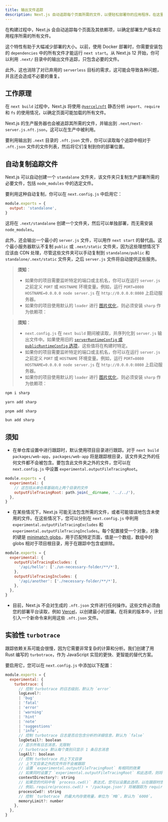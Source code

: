 ```yaml
---
title: 输出文件追踪
description: Next.js 自动追踪每个页面所需的文件，以便轻松部署你的应用程序。在这里了解它是如何工作的。
---
```




在构建过程中，Next.js 会自动追踪每个页面及其依赖项，以确定部署生产版本应用程序所需的所有文件。

这个特性有助于大幅减少部署的大小。以前，使用 Docker 部署时，你需要安装包的 `dependencies` 中的所有文件才能运行 `next start`。从 Next.js 12 开始，你可以利用 `.next/` 目录中的输出文件追踪，只包含必要的文件。

此外，这也消除了对已弃用的 `serverless` 目标的需求，这可能会导致各种问题，并且还会造成不必要的重复。

## 工作原理

在 `next build` 过程中，Next.js 将使用 [`@vercel/nft`](https://github.com/vercel/nft) 静态分析 `import`、`require` 和 `fs` 的使用情况，以确定页面可能加载的所有文件。

Next.js 的生产服务器也会被追踪其所需的文件，并输出到 `.next/next-server.js.nft.json`，这可以在生产中被利用。

要利用输出到 `.next` 目录的 `.nft.json` 文件，你可以读取每个追踪中相对于 `.nft.json` 文件的文件列表，然后将它们复制到你的部署位置。

## 自动复制追踪文件

Next.js 可以自动创建一个 `standalone` 文件夹，该文件夹只复制生产部署所需的必要文件，包括 `node_modules` 中的选定文件。

要利用这种自动复制，你可以在 `next.config.js` 中启用它：

```js filename="next.config.js"
module.exports = {
  output: 'standalone',
}
```

这将在 `.next/standalone` 创建一个文件夹，然后可以单独部署，而无需安装 `node_modules`。

此外，还会输出一个最小的 `server.js` 文件，可以用作 `next start` 的替代品。这个最小服务器默认不复制 `public` 或 `.next/static` 文件夹，因为这些理想情况下应该由 CDN 处理，尽管这些文件夹可以手动复制到 `standalone/public` 和 `standalone/.next/static` 文件夹，之后 `server.js` 文件将自动提供这些服务。

<AppOnly>

> **须知**：
>
> - 如果你的项目需要监听特定的端口或主机名，你可以在运行 `server.js` 之前定义 `PORT` 或 `HOSTNAME` 环境变量。例如，运行 `PORT=8080 HOSTNAME=0.0.0.0 node server.js` 在 `http://0.0.0.0:8080` 上启动服务器。
> - 如果你的项目使用默认的 `loader` 进行 [图片优化](/docs/app/building-your-application/optimizing/images)，则必须安装 `sharp` 作为依赖项：

</AppOnly>

<PagesOnly>

> **须知**：
>
> - `next.config.js` 在 `next build` 期间被读取，并序列化到 `server.js` 输出文件中。如果使用旧的 [`serverRuntimeConfig` 或 `publicRuntimeConfig` 选项](/docs/pages/api-reference/next-config-js/runtime-configuration)，这些值将在构建时特定。
> - 如果你的项目需要监听特定的端口或主机名，你可以在运行 `server.js` 之前定义 `PORT` 或 `HOSTNAME` 环境变量。例如，运行 `PORT=8080 HOSTNAME=0.0.0.0 node server.js` 在 `http://0.0.0.0:8080` 上启动服务器。
> - 如果你的项目使用默认的 `loader` 进行 [图片优化](/docs/pages/building-your-application/optimizing/images)，则必须安装 `sharp` 作为依赖项：

</PagesOnly>

```bash filename="终端"
npm i sharp
```

```bash filename="终端"
yarn add sharp
```

```bash filename="终端"
pnpm add sharp
```

```bash filename="终端"
bun add sharp
```
## 须知

- 在单仓库设置中进行跟踪时，默认使用项目目录进行跟踪。对于 `next build packages/web-app`，`packages/web-app` 将是跟踪根目录，该文件夹之外的任何文件都不会被包含。要包含此文件夹之外的文件，您可以在 `next.config.js` 中设置 `experimental.outputFileTracingRoot`。

```js filename="packages/web-app/next.config.js"
module.exports = {
  experimental: {
    // 这包括从单仓库基础向上两个目录的文件
    outputFileTracingRoot: path.join(__dirname, '../../'),
  },
}
```

- 在某些情况下，Next.js 可能无法包含所需的文件，或者可能错误地包含未使用的文件。在这些情况下，您可以分别在 `next.config.js` 中利用 `experimental.outputFileTracingExcludes` 和 `experimental.outputFileTracingIncludes`。每个配置接受一个对象，对象的键是 [minimatch globs](https://www.npmjs.com/package/minimatch)，用于匹配特定页面，值是一个数组，数组中的 globs 相对于项目根目录，用于在跟踪中包含或排除。

```js filename="next.config.js"
module.exports = {
  experimental: {
    outputFileTracingExcludes: {
      '/api/hello': ['./un-necessary-folder/**/*'],
    },
    outputFileTracingIncludes: {
      '/api/another': ['./necessary-folder/**/*'],
    },
  },
}
```

- 目前，Next.js 不会对生成的 `.nft.json` 文件进行任何操作。这些文件必须由您的部署平台读取，例如 [Vercel](https://vercel.com)，以创建最小的部署。在将来的版本中，计划引入一个新命令来利用这些 `.nft.json` 文件。

## 实验性 `turbotrace`

跟踪依赖关系可能会很慢，因为它需要非常复杂的计算和分析。我们创建了用 Rust 编写的 `turbotrace`，作为 JavaScript 实现的更快、更智能的替代方案。

要启用它，您可以在 `next.config.js` 中添加以下配置：

```js filename="next.config.js"
module.exports = {
  experimental: {
    turbotrace: {
      // 控制 turbotrace 的日志级别，默认为 `error`
      logLevel?:
      | 'bug'
      | 'fatal'
      | 'error'
      | 'warning'
      | 'hint'
      | 'note'
      | 'suggestions'
      | 'info',
      // 控制 turbotrace 日志是否应包含分析的详细信息，默认为 `false`
      logDetail?: boolean
      // 显示所有日志消息，无限制
      // turbotrace 默认每个类别只显示 1 条日志消息
      logAll?: boolean
      // 控制 turbotrace 的上下文目录
      // 上下文目录之外的文件将不会被跟踪
      // 设置 `experimental.outputFileTracingRoot` 有相同的效果
      // 如果同时设置了 `experimental.outputFileTracingRoot` 和此选项，则将使用 `experimental.turbotrace.contextDirectory`
      contextDirectory?: string
      // 如果您的代码中有 `process.cwd()` 表达式，您可以设置此选项，以在跟踪时告诉 `turbotrace` `process.cwd()` 的值。
      // 例如，require(process.cwd() + '/package.json') 将被跟踪为 require('/path/to/cwd/package.json')
      processCwd?: string
      // 控制 `turbotrace` 的最大内存使用量，单位为 `MB`，默认为 `6000`。
      memoryLimit?: number
    },
  },
}
```
